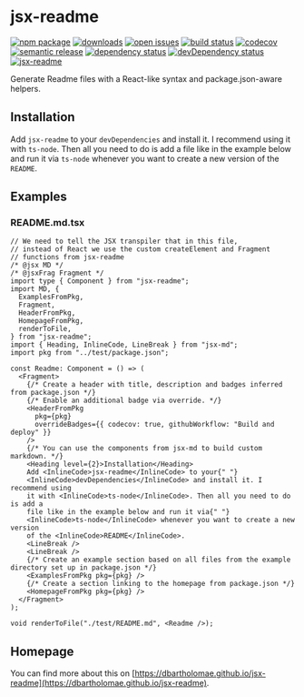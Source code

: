 # jsx-readme

[![npm package](https://badge.fury.io/js/jsx-readme.svg)](https://npmjs.org/package/jsx-readme)
[![downloads](https://img.shields.io/npm/dw/jsx-readme.svg)](https://npm-stat.com/charts.html?package=jsx-readme)
[![open issues](https://img.shields.io/github/issues-raw/dbartholomae/jsx-readme.svg)](https://github.com/dbartholomae/jsx-readme/issues)
[![build status](https://github.com/dbartholomae/jsx-readme/workflows/Build%20and%20deploy/badge.svg?branch=main)](https://github.com/dbartholomae/jsx-readme/actions?query=workflow%3A"Build%20and%20deploy")
[![codecov](https://codecov.io/gh/dbartholomae/jsx-readme/branch/main/graph/badge.svg)](https://codecov.io/gh/dbartholomae/jsx-readme)
[![semantic release](https://img.shields.io/badge/%20%20%F0%9F%93%A6%F0%9F%9A%80-semantic--release-e10079.svg)](https://github.com/semantic-release/semantic-release#badge)
[![dependency status](https://david-dm.org/dbartholomae/jsx-readme.svg?theme=shields.io)](https://david-dm.org/dbartholomae/jsx-readme)
[![devDependency status](https://david-dm.org/dbartholomae/jsx-readme/dev-status.svg)](https://david-dm.org/dbartholomae/jsx-readme?type=dev)
[![jsx-readme](https://img.shields.io/badge/jsx--readme-lightgrey)](https://dbartholomae.github.io/jsx-readme)

Generate Readme files with a React\-like syntax and package\.json\-aware helpers\.

## Installation

Add `jsx-readme` to your `devDependencies` and install it. I recommend using it with `ts-node`. Then all you need to do is add a file like in the example below and run it via `ts-node` whenever you want to create a new version of the `README`.

## Examples

### README.md.tsx

```tsx
// We need to tell the JSX transpiler that in this file,
// instead of React we use the custom createElement and Fragment
// functions from jsx-readme
/* @jsx MD */
/* @jsxFrag Fragment */
import type { Component } from "jsx-readme";
import MD, {
  ExamplesFromPkg,
  Fragment,
  HeaderFromPkg,
  HomepageFromPkg,
  renderToFile,
} from "jsx-readme";
import { Heading, InlineCode, LineBreak } from "jsx-md";
import pkg from "../test/package.json";

const Readme: Component = () => (
  <Fragment>
    {/* Create a header with title, description and badges inferred from package.json */}
    {/* Enable an additional badge via override. */}
    <HeaderFromPkg
      pkg={pkg}
      overrideBadges={{ codecov: true, githubWorkflow: "Build and deploy" }}
    />
    {/* You can use the components from jsx-md to build custom markdown. */}
    <Heading level={2}>Installation</Heading>
    Add <InlineCode>jsx-readme</InlineCode> to your{" "}
    <InlineCode>devDependencies</InlineCode> and install it. I recommend using
    it with <InlineCode>ts-node</InlineCode>. Then all you need to do is add a
    file like in the example below and run it via{" "}
    <InlineCode>ts-node</InlineCode> whenever you want to create a new version
    of the <InlineCode>README</InlineCode>.
    <LineBreak />
    <LineBreak />
    {/* Create an example section based on all files from the example directory set up in package.json */}
    <ExamplesFromPkg pkg={pkg} />
    {/* Create a section linking to the homepage from package.json */}
    <HomepageFromPkg pkg={pkg} />
  </Fragment>
);

void renderToFile("./test/README.md", <Readme />);
```

## Homepage

You can find more about this on [https://dbartholomae.github.io/jsx-readme](https://dbartholomae.github.io/jsx-readme).
